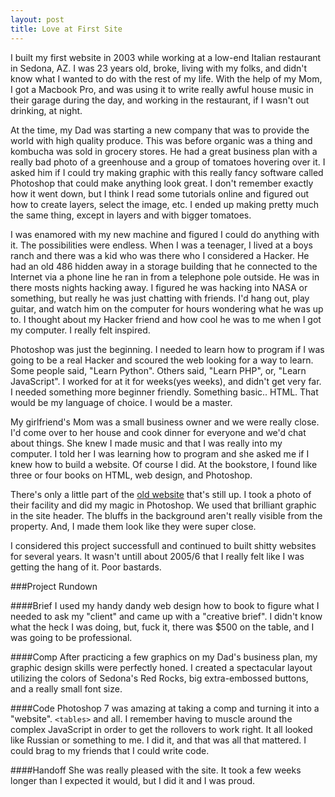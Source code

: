 ```yaml
---
layout: post
title: Love at First Site
---
```


I built my first website in 2003 while working at a low-end Italian restaurant in Sedona, AZ. I was 23 years old, broke, living with my folks, and didn't know what I wanted to do with the rest of my life. With the help of my Mom, I got a Macbook Pro, and was using it to write really awful house music in their garage during the day, and working in the restaurant, if I wasn't out drinking, at night.

At the time, my Dad was starting a new company that was to provide the world with high quality produce. This was before organic was a thing and kombucha was sold in grocery stores. He had a great business plan with a really bad photo of a greenhouse and a group of tomatoes hovering over it. I asked him if I could try making graphic with this really fancy software called Photoshop that could make anything look great. I don't remember exactly how it went down, but I think I read some tutorials online and figured out how to create layers, select the image, etc. I ended up making pretty much the same thing, except in layers and with bigger tomatoes.

I was enamored with my new machine and figured I could do anything with it. The possibilities were endless. When I was a teenager, I lived at a boys ranch and there was a kid who was there who I considered a Hacker. He had an old 486 hidden away in a storage building that he connected to the Internet via a phone line he ran in from a telephone pole outside. He was in there mosts nights hacking away. I figured he was hacking into NASA or something, but really he was just chatting with friends. I'd hang out, play guitar, and watch him on the computer for hours wondering what he was up to. I thought about my Hacker friend and how cool he was to me when I got my computer. I really felt inspired.

Photoshop was just the beginning. I needed to learn how to program if I was going to be a real Hacker and scoured the web looking for a way to learn. Some people said, "Learn Python". Others said, "Learn PHP", or, "Learn JavaScript". I worked for at it for weeks(yes weeks), and didn't get very far. I needed something more beginner friendly. Something basic.. HTML. That would be my language of choice. I would be a master.

My girlfriend's Mom was a small business owner and we were really close. I'd come over to her house and cook dinner for everyone and we'd chat about things. She knew I made music and that I was really into my computer. I told her I was learning how to program and she asked me if I knew how to build a website. Of course I did. At the bookstore, I found like three or four books on HTML, web design, and Photoshop.

There's only a little part of the [old website](http://www.sedonaofficerentals.com/sedona-mini-storage-facilities.html) that's still up. I took a photo of their facility and did my magic in Photoshop. We used that brilliant graphic in the site header. The bluffs in the background aren't really visible from the property. And, I made them look like they were super close.

I considered this project successfull and continued to built shitty websites for several years. It wasn't untill about 2005/6 that I really felt like I was getting the hang of it. Poor bastards.

###Project Rundown

####Brief
I used my handy dandy web design how to book to figure what I needed to ask my "client" and came up with a "creative brief". I didn't know what the heck I was doing, but, fuck it, there was $500 on the table, and I was going to be professional.

####Comp
After practicing a few graphics on my Dad's business plan, my graphic design skills were perfectly honed. I created a spectacular layout utilizing the colors of Sedona's Red Rocks, big extra-embossed buttons, and a really small font size.
	
####Code
Photoshop 7 was amazing at taking a comp and turning it into a "website". `<tables>` and all. I remember having to muscle around the complex JavaScript in order to get the rollovers to work right. It all looked like Russian or something to me. I did it, and that was all that mattered. I could brag to my friends that I could write code.

####Handoff
She was really pleased with the site. It took a few weeks longer than I expected it would, but I did it and I was proud.